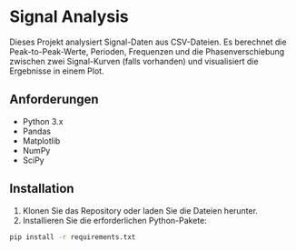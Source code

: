 # Signal Analysis

Dieses Projekt analysiert Signal-Daten aus CSV-Dateien. Es berechnet die Peak-to-Peak-Werte, Perioden, Frequenzen und die Phasenverschiebung zwischen zwei Signal-Kurven (falls vorhanden) und visualisiert die Ergebnisse in einem Plot.

## Anforderungen

- Python 3.x
- Pandas
- Matplotlib
- NumPy
- SciPy

## Installation

1. Klonen Sie das Repository oder laden Sie die Dateien herunter.
2. Installieren Sie die erforderlichen Python-Pakete:

```bash
pip install -r requirements.txt
